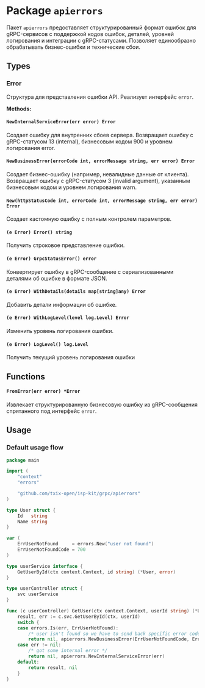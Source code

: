 # Package `apierrors`

Пакет `apierrors` предоставляет структурированный формат ошибок для gRPC-сервисов с поддержкой кодов ошибок, деталей,
уровней логирования и интеграции с gRPC-статусами. Позволяет единообразно обрабатывать бизнес-ошибки и технические сбои.

## Types

### Error

Структура для представления ошибки API. Реализует интерфейс `error`.

**Methods:**

#### `NewInternalServiceError(err error) Error`

Создает ошибку для внутренних сбоев сервера. Возвращает ошибку с gRPC-статусом 13 (internal), бизнесовым кодом 900 и
уровнем
логирования error.

#### `NewBusinessError(errorCode int, errorMessage string, err error) Error`

Создает бизнес-ошибку (например, невалидные данные от клиента). Возвращает ошибку с gRPC-статусом 3 (invalid argument),
указанным
бизнесовым кодом и уровнем логирования warn.

#### `New(httpStatusCode int, errorCode int, errorMessage string, err error) Error`

Создает кастомную ошибку с полным контролем параметров.

#### `(e Error) Error() string`

Получить строковое представление ошибки.

#### `(e Error) GrpcStatusError() error`

Конвертирует ошибку в gRPC-сообщение с сериализованными деталями об ошибке в формате JSON.

#### `(e Error) WithDetails(details map[string]any) Error`

Добавить детали информации об ошибке.

#### `(e Error) WithLogLevel(level log.Level) Error`

Изменить уровень логирования ошибки.

#### `(e Error) LogLevel() log.Level`

Получить текущий уровень логирования ошибки

## Functions

#### `FromError(err error) *Error`

Извлекает структурированную бизнесовую ошибку из gRPC-сообщения спрятанного под интерфейс `error`.

## Usage

### Default usage flow

```go
package main

import (
	"context"
	"errors"

	"github.com/txix-open/isp-kit/grpc/apierrors"
)

type User struct {
	Id   string
	Name string
}

var (
	ErrUserNotFound     = errors.New("user not found")
	ErrUserNotFoundCode = 700
)

type userService interface {
	GetUserById(ctx context.Context, id string) (*User, error)
}

type userController struct {
	svc userService
}

func (c userController) GetUser(ctx context.Context, userId string) (*User, error) {
	result, err := c.svc.GetUserById(ctx, userId)
	switch {
	case errors.Is(err, ErrUserNotFound):
		/* user isn't found so we have to send back specific error code */
		return nil, apierrors.NewBusinessError(ErrUserNotFoundCode, ErrUserNotFound.Error(), err)
	case err != nil:
		/* got some internal error */
		return nil, apierrors.NewInternalServiceError(err)
	default:
		return result, nil
	}
}

```